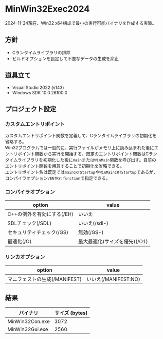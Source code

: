 # MinWin32Exec2024

2024-11-24現在、Win32 x64構成で最小の実行可能バイナリを作成する実験。

## 方針

- Cランタイムライブラリの排除
- ビルドオプションを設定して不要なデータの生成を抑止

## 道具立て

- Visual Studio 2022 (v143)
- Windows SDK 10.0.26100.0

## プロジェクト設定

### カスタムエントリポイント

カスタムエントリポイント関数を定義して、Cランタイムライブラリの初期化を省略する。  
Win32プログラムでは一般的に、実行ファイルがメモリ上に読み込まれた後にエントリポイント関数から実行を開始する。既定のエントリポイント関数はCランタイムライブラリを初期化した後に`main`または`WinMain`関数を呼び出す。自前のエントリポイント関数を用意することで初期化を省略できる。  
エントリポイント名は既定では`mainCRTStartup`や`WinMainCRTStartup`であるが、コンパイラオプション`/ENTRY:function`で指定できる。

### コンパイラオプション

| option | value |
| - | - |
| C++の例外を有効にする(/EH) | いいえ |
| SDLチェック(/SDL) | いいえ(/sdl-) |
| セキュリティチェック(/GS) | 無効(/GS-) |
| 最適化(/O) | 最大最適化(サイズを優先)(/O1) |

### リンカオプション

| option | value |
| - | - |
| マニフェストの生成(/MANIFEST) | いいえ(/MANIFEST:NO) |

## 結果

|バイナリ|サイズ (bytes)|
|-|-|
|MinWin32Con.exe|3072|
|MinWin32Gui.exe|2560|
